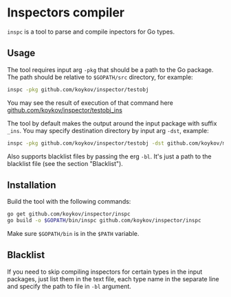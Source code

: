 # Inspectors compiler

`inspc` is a tool to parse and compile inpectors for Go types.

## Usage

The tool requires input arg `-pkg` that should be a path to the Go package. The path should be relative to `$GOPATH/src`
directory, for example:
```bash
inspc -pkg github.com/koykov/inspector/testobj
```
You may see the result of execution of that command here [github.com/koykov/inspector/testobj_ins](https://github.com/koykov/inspector/tree/master/testobj_ins)

The tool by default makes the output around the input package with suffix `_ins`. You may specify destination directory
by input arg `-dst`, example:
```bash
inspc -pkg github.com/koykov/inspector/testobj -dst github.com/koykov/my_inspectors/testobj
```

Also supports blacklist files by passing the erg `-bl`. It's just a path to the blacklist file (see the section "Blacklist").

## Installation

Build the tool with the following commands:
```bash
go get github.com/koykov/inspector/inspc
go build -o $GOPATH/bin/inspc github.com/koykov/inspector/inspc
```
Make sure `$GOPATH/bin` is in the `$PATH` variable.

## Blacklist

If you need to skip compiling inspectors for certain types in the input packages, just list them in the text file, each
type name in the separate line and specify the path to file in `-bl` argument.
